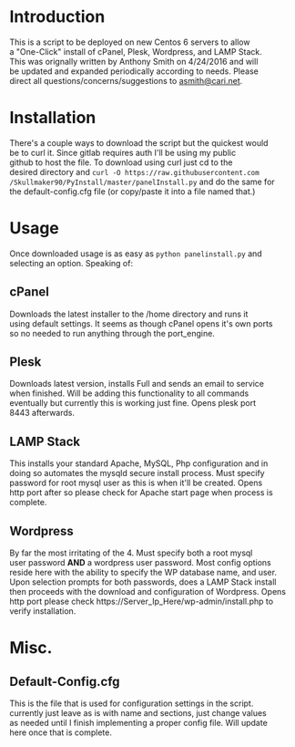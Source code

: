 Introduction
======

This is a script to be deployed on new Centos 6 servers to allow  
a "One-Click" install of cPanel, Plesk, Wordpress, and LAMP Stack.  
This was orignally written by Anthony Smith on 4/24/2016 and will  
be updated and expanded periodically according to needs. Please  
direct all questions/concerns/suggestions to asmith@cari.net.

Installation
=======

There's a couple ways to download the script but the quickest would  
be to curl it. Since gitlab requires auth I'll be using my public  
github to host the file. To download using curl just cd to the  
desired directory and `curl -O https://raw.githubusercontent.com
/Skullmaker90/PyInstall/master/panelInstall.py` and do the same for  
the default-config.cfg file (or copy/paste it into a file named that.)

Usage
=======

Once downloaded usage is as easy as `python panelinstall.py` and 
selecting an option. Speaking of:

cPanel
-----------

Downloads the latest installer to the /home directory and runs it  
using default settings. It seems as though cPanel opens it's own ports  
so no needed to run anything through the port_engine.

Plesk
-----------

Downloads latest version, installs Full and sends an email to service  
when finished. Will be adding this functionality to all commands  
eventually but currently this is working just fine. Opens plesk port  
8443 afterwards.

LAMP Stack
------------

This installs your standard Apache, MySQL, Php configuration and in  
doing so automates the mysqld secure install process. Must specify  
password for root mysql user as this is when it'll be created. Opens  
http port after so please check for Apache start page when process is  
complete.

Wordpress
------------

By far the most irritating of the 4. Must specify both a root mysql  
user password **AND** a wordpress user password. Most config options  
reside here with the ability to specify the WP database name, and user.  
Upon selection prompts for both passwords, does a LAMP Stack install  
then proceeds with the download and configuration of Wordpress. Opens  
http port please check https://Server_Ip_Here/wp-admin/install.php to  
verify installation.

Misc.
=========

Default-Config.cfg
-----------

This is the file that is used for configuration settings in the script.  
currently just leave as is with name and sections, just change values  
as needed until I finish implementing a proper config file. Will update  
here once that is complete.